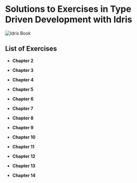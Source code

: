 # Solutions to Exercises in Type Driven Development with Idris

![Idris Book](https://images.manning.com/720/960/resize/book/1/453215a-afa1-443f-9f2d-3b6bf24c34db/Brady-TDDI-HI.png)

## List of Exercises

* **Chapter 2**

* **Chapter 3**

* **Chapter 4**  

* **Chapter 5**

* **Chapter 6**

* **Chapter 7**

* **Chapter 8**

* **Chapter 9**

* **Chapter 10**

* **Chapter 11**

* **Chapter 12**

* **Chapter 13**

* **Chapter 14**
